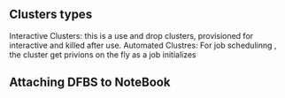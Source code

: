 ## Clusters types
Interactive Clusters: this is a use and drop clusters, provisioned for interactive and killed after use.
Automated Clustres: For job schedulinng , the cluster get privions on the fly as a job initializes

## Attaching DFBS to NoteBook
